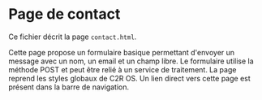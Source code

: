 # Page de contact

Ce fichier décrit la page `contact.html`.

Cette page propose un formulaire basique permettant d'envoyer un message avec un nom, un email et un champ libre. Le formulaire utilise la méthode POST et peut être relié à un service de traitement. La page reprend les styles globaux de C2R OS.
Un lien direct vers cette page est présent dans la barre de navigation.
